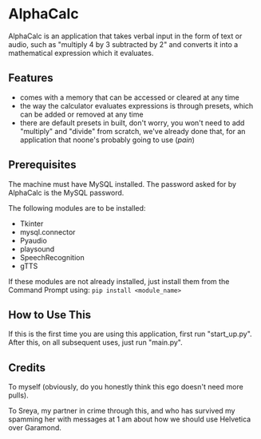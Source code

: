 # AlphaCalc
AlphaCalc is an application that takes verbal input in the form of text or audio, such as "multiply 4 by 3 subtracted by 2" and converts it into a mathematical expression which it evaluates.

Features
-------------
- comes with a memory that can be accessed or cleared at any time
- the way the calculator evaluates expressions is through presets, which can be added or removed at any time
- there are default presets in built, don't worry, you won't need to add "multiply" and "divide" from scratch, we've already done that, for an application that noone's probably going to use (_pain_)

Prerequisites
-------------
The machine must have MySQL installed. The password asked for by AlphaCalc is the MySQL password.

The following modules are to be installed:
- Tkinter
- mysql.connector
- Pyaudio
- playsound
- SpeechRecognition
- gTTS

If these modules are not already installed, just install them from the Command Prompt using:
```pip install <module_name>```

How to Use This
-----------
If this is the first time you are using this application, first run "start_up.py". After this, on all subsequent uses, just run "main.py".


Credits
--------
To myself (obviously, do you honestly think this ego doesn't need more pulls).

To Sreya, my partner in crime through this, and who has survived my spamming her with messages at 1 am about how we should use Helvetica over Garamond.


